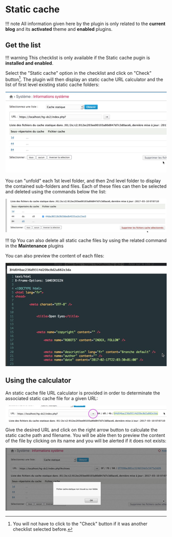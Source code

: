 Static cache
==============

!!! note
	All information given here by the plugin is only related to the **current blog** and its **activated** theme and **enabled** plugins.


Get the list
------------

!!! warning
	This checklist is only available if the Static cache pugin is **installed and enabled**.

Select the "Static cache" option in the checklist and click on "Check" button[^1]. The plugin will then display an static cache URL calculator and the list of first level existing static cache folders:

![Static cache list](../img/sysinfo-sc.jpg)

You can "unfold" each 1st level folder, and then 2nd level folder to display the contained sub-folders and files. Each of these files can then be selected and deleted using the commands below the list:

![Static cache files commands](../img/sysinfo-sc-cmd.jpg)

!!! tip
	You can also delete all static cache files by using the related command in the **Maintenance** plugins

You can also preview the content of each files:

![Static cache file preview](../img/sysinfo-sc-preview.jpg)


Using the calculator
--------------------

An static cache file URL calculator is provided in order to determinate the associated static cache file for a given URL:

![Static cache URL calculator](../img/sysinfo-sc-calculator.jpg)

Give the desired URL and click on the right arrow button to calculate the static cache path and filename. You will be able then to preview the content of the file by clicking on its name and you will be alerted if it does not exists:

![Static cache file not found](../img/sysinfo-sc-calc-error.jpg)


[^1]: You will not have to click to the "Check" button if it was another checklist selected before.
